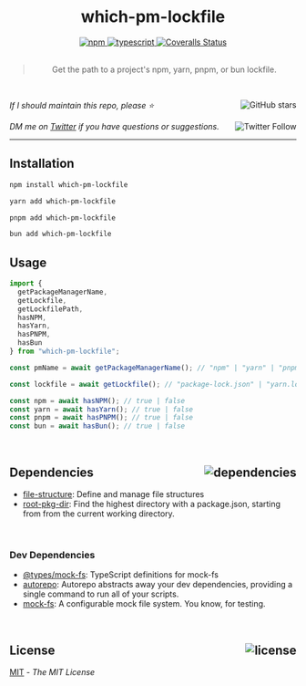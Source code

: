 <!--BEGIN HEADER-->
<div id="top" align="center">
  <h1>which-pm-lockfile</h1>
  <a href="https://npmjs.com/package/which-pm-lockfile">
    <img alt="npm" src="https://img.shields.io/npm/v/which-pm-lockfile.svg">
  </a>
  <a href="https://github.com/bconnorwhite/which-pm-lockfile">
    <img alt="typescript" src="https://img.shields.io/github/languages/top/bconnorwhite/which-pm-lockfile.svg">
  </a>
  <a href="https://coveralls.io/github/bconnorwhite/which-pm-lockfile?branch=master">
    <img alt="Coveralls Status" src="https://img.shields.io/coveralls/github/bconnorwhite/which-pm-lockfile.svg?branch=master">
  </a>
</div>

<br />

<blockquote align="center">Get the path to a project's npm, yarn, pnpm, or bun lockfile.</blockquote>

<br />

_If I should maintain this repo, please ⭐️_
<a href="https://github.com/bconnorwhite/which-pm-lockfile">
  <img align="right" alt="GitHub stars" src="https://img.shields.io/github/stars/bconnorwhite/which-pm-lockfile?label=%E2%AD%90%EF%B8%8F&style=social">
</a>

_DM me on [Twitter](https://twitter.com/bconnorwhite) if you have questions or suggestions._
<a href="https://twitter.com/bconnorwhite">
  <img align="right" alt="Twitter Follow" src="https://img.shields.io/twitter/url?label=%40bconnorwhite&style=social&url=https%3A%2F%2Ftwitter.com%2Fbconnorwhite">
</a>

---
<!--END HEADER-->

## Installation

```sh
npm install which-pm-lockfile
```

```sh
yarn add which-pm-lockfile
```

```sh
pnpm add which-pm-lockfile
```

```sh
bun add which-pm-lockfile
```

## Usage
```js
import {
  getPackageManagerName,
  getLockfile,
  getLockfilePath,
  hasNPM,
  hasYarn,
  hasPNPM,
  hasBun
} from "which-pm-lockfile";

const pmName = await getPackageManagerName(); // "npm" | "yarn" | "pnpm" | "bun"

const lockfile = await getLockfile(); // "package-lock.json" | "yarn.lock" | "shrinkwrap.yaml" | "bun.lockb"

const npm = await hasNPM(); // true | false
const yarn = await hasYarn(); // true | false
const pnpm = await hasPNPM(); // true | false
const bun = await hasBun(); // true | false
```

<!--BEGIN FOOTER-->

<br />

<h2 id="dependencies">Dependencies<a href="https://www.npmjs.com/package/which-pm-lockfile?activeTab=dependencies"><img align="right" alt="dependencies" src="https://img.shields.io/librariesio/release/npm/which-pm-lockfile.svg"></a></h2>

- [file-structure](https://www.npmjs.com/package/file-structure): Define and manage file structures
- [root-pkg-dir](https://www.npmjs.com/package/root-pkg-dir): Find the highest directory with a package.json, starting from from the current working directory.

<br />

<h3>Dev Dependencies</h3>

- [@types/mock-fs](https://www.npmjs.com/package/@types/mock-fs): TypeScript definitions for mock-fs
- [autorepo](https://www.npmjs.com/package/autorepo): Autorepo abstracts away your dev dependencies, providing a single command to run all of your scripts.
- [mock-fs](https://www.npmjs.com/package/mock-fs): A configurable mock file system.  You know, for testing.

<br />

<h2 id="license">License <a href="https://opensource.org/licenses/MIT"><img align="right" alt="license" src="https://img.shields.io/npm/l/which-pm-lockfile.svg"></a></h2>

[MIT](https://opensource.org/licenses/MIT) - _The MIT License_
<!--END FOOTER-->
